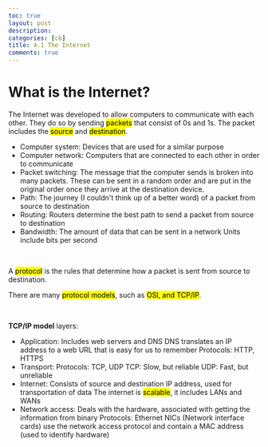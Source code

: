 ```yaml
---
toc: true
layout: post
description: 
categories: [cb]
title: 4.1 The Internet
comments: true
---
```


# What is the Internet?

The Internet was developed to allow computers to communicate with each other. They do so by sending <mark>packets</mark> that consist of 0s and 1s. The packet includes the <mark>source</mark> and <mark>destination</mark>.

* Computer system: Devices that are used for a similar purpose
* Computer network: Computers that are connected to each other in order to communicate
* Packet switching: The message that the computer sends is broken into many packets. These can be sent in a random order and are put in the original order once they arrive at the destination device. 
* Path: The journey (I couldn't think up of a better word) of a packet from source to destination
* Routing: Routers determine the best path to send a packet from source to destination
* Bandwidth: The amount of data that can be sent in a network
  Units include bits per second

<br>

A <mark>protocol</mark> is the rules that determine how a packet is sent from source to destination. 

There are many <mark>protocol models</mark>, such as <mark> OSI, and TCP/IP</mark>. 

<br>

**TCP/IP model** layers:
* Application: Includes web servers and DNS
  DNS translates an IP address to a web URL that is easy for us to remember
  Protocols: HTTP, HTTPS
* Transport: Protocols: TCP, UDP
  TCP: Slow, but reliable
  UDP: Fast, but unreliable
* Internet: Consists of source and destination IP address, used for transportation of data
  The internet is <mark>scalable</mark>, it includes LANs and WANs
* Network access: Deals with the hardware, associated with getting the information from binary
  Protocols: Ethernet
  NICs (Network interface cards) use the network access protocol and contain a MAC address (used to identify hardware)

